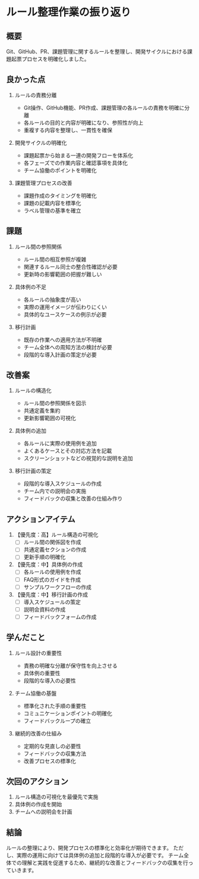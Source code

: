 # ルール整理作業の振り返り

## 概要

Git、GitHub、PR、課題管理に関するルールを整理し、開発サイクルにおける課題起票プロセスを明確化しました。

## 良かった点

1. ルールの責務分離
   - Git操作、GitHub機能、PR作成、課題管理の各ルールの責務を明確に分離
   - 各ルールの目的と内容が明確になり、参照性が向上
   - 重複する内容を整理し、一貫性を確保

2. 開発サイクルの明確化
   - 課題起票から始まる一連の開発フローを体系化
   - 各フェーズでの作業内容と確認事項を具体化
   - チーム協働のポイントを明確化

3. 課題管理プロセスの改善
   - 課題作成のタイミングを明確化
   - 課題の記載内容を標準化
   - ラベル管理の基準を確立

## 課題

1. ルール間の参照関係
   - ルール間の相互参照が複雑
   - 関連するルール同士の整合性確認が必要
   - 更新時の影響範囲の把握が難しい

2. 具体例の不足
   - 各ルールの抽象度が高い
   - 実際の運用イメージが伝わりにくい
   - 具体的なユースケースの例示が必要

3. 移行計画
   - 既存の作業への適用方法が不明確
   - チーム全体への周知方法の検討が必要
   - 段階的な導入計画の策定が必要

## 改善案

1. ルールの構造化
   - ルール間の参照関係を図示
   - 共通定義を集約
   - 更新影響範囲の可視化

2. 具体例の追加
   - 各ルールに実際の使用例を追加
   - よくあるケースとその対応方法を記載
   - スクリーンショットなどの視覚的な説明を追加

3. 移行計画の策定
   - 段階的な導入スケジュールの作成
   - チーム内での説明会の実施
   - フィードバックの収集と改善の仕組み作り

## アクションアイテム

1. 【優先度：高】ルール構造の可視化
   - [ ] ルール間の関係図を作成
   - [ ] 共通定義セクションの作成
   - [ ] 更新手順の明確化

2. 【優先度：中】具体例の作成
   - [ ] 各ルールの使用例を作成
   - [ ] FAQ形式のガイドを作成
   - [ ] サンプルワークフローの作成

3. 【優先度：中】移行計画の作成
   - [ ] 導入スケジュールの策定
   - [ ] 説明会資料の作成
   - [ ] フィードバックフォームの作成

## 学んだこと

1. ルール設計の重要性
   - 責務の明確な分離が保守性を向上させる
   - 具体例の重要性
   - 段階的な導入の必要性

2. チーム協働の基盤
   - 標準化された手順の重要性
   - コミュニケーションポイントの明確化
   - フィードバックループの確立

3. 継続的改善の仕組み
   - 定期的な見直しの必要性
   - フィードバックの収集方法
   - 改善プロセスの標準化

## 次回のアクション

1. ルール構造の可視化を最優先で実施
2. 具体例の作成を開始
3. チームへの説明会を計画

## 結論

ルールの整理により、開発プロセスの標準化と効率化が期待できます。
ただし、実際の運用に向けては具体例の追加と段階的な導入が必要です。
チーム全体での理解と実践を促進するため、継続的な改善とフィードバックの収集を行っていきます。 